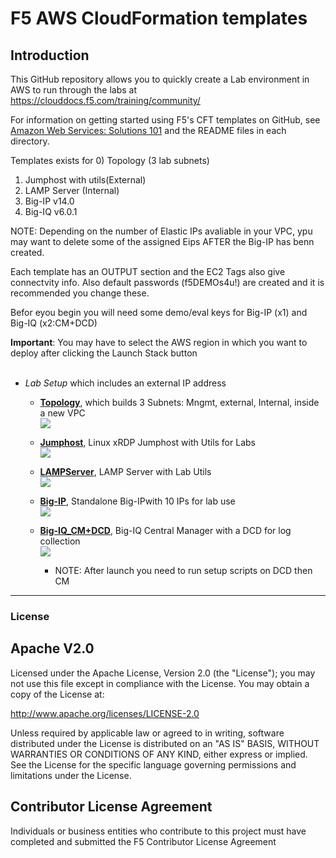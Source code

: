 # F5 AWS CloudFormation templates

## Introduction

This GitHub repository allows you to quickly create a Lab environment in AWS to run through the labs at https://clouddocs.f5.com/training/community/

For information on getting started using F5's CFT templates on GitHub, see [Amazon Web Services: Solutions 101](http://clouddocs.f5.com/cloud/public/v1/aws/AWS_solutions101.html) and the README files in each directory.  


Templates exists for
0) Topology  (3 lab subnets) 
1) Jumphost with utils(External)
2) LAMP Server (Internal)
3) Big-IP v14.0 
4) Big-IQ v6.0.1

NOTE: Depending on the number of Elastic IPs avaliable in your VPC, ypu may want to delete some of the assigned Eips AFTER the Big-IP has benn created.

Each template has an OUTPUT section and the EC2 Tags also give connectvity info.
Also default passwords (f5DEMOs4u!) are created and it is recommended you change these.

Befor eyou begin you will need some demo/eval keys for Big-IP (x1) and Big-IQ (x2:CM+DCD) 


**Important**: You may have to select the AWS region in which you want to deploy after clicking the Launch Stack button
<br><br>


- *Lab Setup* which includes an external IP address
  
  - <a href="https://github.com/gbbaus17/F5-Lab/tree/master/a.topology">**Topology**</a>, which builds 3 Subnets: Mngmt, external, Internal, inside a new VPC 
    <a href="https://console.aws.amazon.com/cloudformation/home?region=us-east-1#/stacks/new?stackName=F5LabTopology&templateURL=https://s3.amazonaws.com/f5lab-gbbaus17/F5Lab-Toplogy-New-VPC-10-1-0-0-3subnet-IGW-latest.template">  
   <img src="https://s3.amazonaws.com/cloudformation-examples/cloudformation-launch-stack.png"/></a>
   
  - <a href="https://github.com/gbbaus17/F5-Lab/tree/master/jumphost">**Jumphost**</a>, Linux xRDP Jumphost with Utils for Labs 
    <a href="https://console.aws.amazon.com/cloudformation/home?region=us-east-1#/stacks/new?stackName=UbuntuJumphost&templateURL=https://s3.amazonaws.com/f5lab-gbbaus17/f5lab-jumphost-latest.template">  
   <img src="https://s3.amazonaws.com/cloudformation-examples/cloudformation-launch-stack.png"/></a>

  - <a href="https://github.com/gbbaus17/F5-Lab/tree/master/server1">**LAMPServer**</a>, LAMP Server with Lab Utils
    <a href="https://console.aws.amazon.com/cloudformation/home?region=us-east-1#/stacks/new?stackName=LAMPServer&templateURL=https://s3.amazonaws.com/f5lab-gbbaus17/f5lab-server1-4IPs-latest.template">  
   <img src="https://s3.amazonaws.com/cloudformation-examples/cloudformation-launch-stack.png"/></a>
   
  - <a href="https://github.com/gbbaus17/F5-Lab/tree/master/bigip-3nic">**Big-IP**</a>, Standalone Big-IPwith 10 IPs for lab use 
    <a href="https://console.aws.amazon.com/cloudformation/home?region=us-east-1#/stacks/new?stackName=BigIP-byol-3nic&templateURL=https://s3.amazonaws.com/f5lab-gbbaus17/F5Lab-Big-IP-BYOL-3nic-Static-Mngmt-IP-10ips-latest.template">  
   <img src="https://s3.amazonaws.com/cloudformation-examples/cloudformation-launch-stack.png"/></a>

  - <a href="https://github.com/gbbaus17/F5-Lab/tree/master/bigiq-cm-dcd">**Big-IQ_CM+DCD**</a>, Big-IQ Central Manager with a DCD for log collection 
    <a href="https://console.aws.amazon.com/cloudformation/home?region=us-east-1#/stacks/new?stackName=BigIQ-CM-DCD&templateURL=https://s3.amazonaws.com/f5lab-gbbaus17/F5Lab-Big-IQ-CM-DCD-Static-Mngmt-IP-RunScriptPairing-latest.template">  
   <img src="https://s3.amazonaws.com/cloudformation-examples/cloudformation-launch-stack.png"/></a>
   
    - NOTE: After launch you need to run setup scripts on DCD then CM
   
  
---


### License


## Apache V2.0

Licensed under the Apache License, Version 2.0 (the "License"); you may not use
this file except in compliance with the License. You may obtain a copy of the
License at:

http://www.apache.org/licenses/LICENSE-2.0

Unless required by applicable law or agreed to in writing, software
distributed under the License is distributed on an "AS IS" BASIS,
WITHOUT WARRANTIES OR CONDITIONS OF ANY KIND, either express or implied.
See the License for the specific language governing permissions and limitations
under the License.


## Contributor License Agreement

Individuals or business entities who contribute to this project must have
completed and submitted the F5 Contributor License Agreement